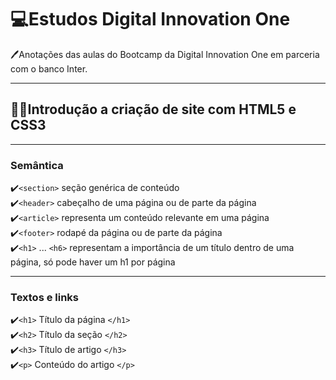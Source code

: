 # 💻Estudos Digital Innovation One

🖊️Anotações das aulas do Bootcamp da Digital Innovation One em parceria com o banco Inter. 

---

## 👩‍💻Introdução a criação de site com HTML5 e CSS3

---

### Semântica

✔️`<section>` seção genérica de conteúdo <br>
✔️`<header>` cabeçalho de uma página ou de parte da página <br>
✔️`<article>` representa um conteúdo relevante em uma página <br>
✔️`<footer>`  rodapé da página ou de parte da página <br>
✔️`<h1>` ... `<h6>` representam a importância de um título dentro de uma página, só pode haver um h1 por página <br>

---

### Textos e links 

✔️`<h1>` Título da página `</h1>` <br>
✔️`<h2>` Título da seção `</h2>` <br>
✔️`<h3>` Título de artigo `</h3>` <br>
✔️`<p>` Conteúdo do artigo `</p>` <br>
